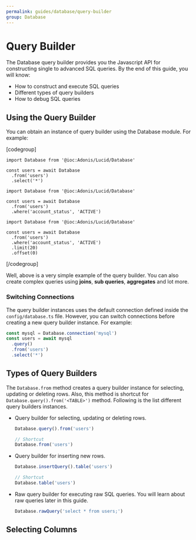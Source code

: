 ```yaml
---
permalink: guides/database/query-builder
group: Database
---
```


# Query Builder
The Database query builder provides you the Javascript API for constructing single to advanced SQL queries. By the end of this guide, you will know:

- How to construct and execute SQL queries
- Different types of query builders
- How to debug SQL queries

## Using the Query Builder
You can obtain an instance of query builder using the Database module. For example:

[codegroup]

```ts{}{Select All}
import Database from '@ioc:Adonis/Lucid/Database'

const users = await Database
  .from('users')
  .select('*')
```

```ts{}{Where Clause}
import Database from '@ioc:Adonis/Lucid/Database'

const users = await Database
  .from('users')
  .where('account_status', 'ACTIVE')
```

```ts{}{Limit and Offset}
import Database from '@ioc:Adonis/Lucid/Database'

const users = await Database
  .from('users')
  .where('account_status', 'ACTIVE')
  .limit(20)
  .offset(0)
```
[/codegroup]

Well, above is a very simple example of the query builder. You can also create complex queries using **joins**, **sub queries**, **aggregates** and lot more.

### Switching Connections
The query builder instances uses the default connection defined inside the `config/database.ts` file. However, you can switch connections before creating a new query builder instance. For example:

```ts
const mysql = Database.connection('mysql')
const users = await mysql
  .query()
  .from('users')
  .select('*')
```

## Types of Query Builders
The `Database.from` method creates a query builder instance for selecting, updating or deleting rows. Also, this method is shortcut for `Database.query().from('<TABLE>')` method. Following is the list different query builders instances.

- Query builder for selecting, updating or deleting rows.
  ```ts
  Database.query().from('users')
  
  // Shortcut
  Database.from('users')
  ```
- Query builder for inserting new rows.
  ```ts
  Database.insertQuery().table('users')

  // Shortcut
  Database.table('users')
  ```
- Raw query builder for executing raw SQL queries. You will learn about raw queries later in this guide.
  ```ts
  Database.rawQuery('select * from users;')
  ```

## Selecting Columns
